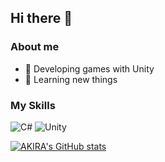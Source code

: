 ## Hi there 👋

### About me

  - 🔭 Developing games with Unity
  - 💬 Learning new things



### My Skills

![C#](https://img.shields.io/badge/c%23-%23239120.svg?style=for-the-badge&logo=c-sharp&logoColor=white)
![Unity](https://img.shields.io/badge/-Unity-000000?style=for-the-badge&logo=unity&logoColor=white)



[![AKIRA's GitHub stats](https://github-readme-stats.vercel.app/api?username=AKIRA-natsu)](https://github.com/anuraghazra/github-readme-stats)

<!--
**AKIRA-natsu/AKIRA-natsu** is a ✨ _special_ ✨ repository because its `README.md` (this file) appears on your GitHub profile.

Here are some ideas to get you started:

- 🔭 I’m currently working on ...
- 🌱 I’m currently learning ...
- 👯 I’m looking to collaborate on ...
- 🤔 I’m looking for help with ...
- 💬 Ask me about ...
- 📫 How to reach me: ...
- 😄 Pronouns: ...
- ⚡ Fun fact: ...
-->

